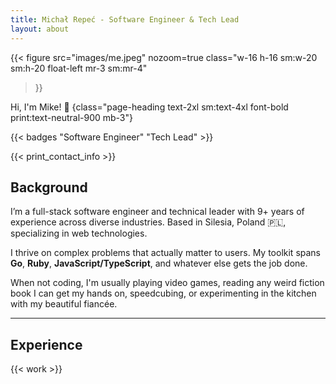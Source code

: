 ```yaml
---
title: Michał Repeć - Software Engineer & Tech Lead
layout: about
---
```


{{< figure
  src="images/me.jpeg"
  nozoom=true
  class="w-16 h-16 sm:w-20 sm:h-20 float-left mr-3 sm:mr-4"
>}}

Hi, I'm Mike! 👋
{class="page-heading text-2xl sm:text-4xl font-bold print:text-neutral-900 mb-3"}

{{< badges "Software Engineer" "Tech Lead" >}}

{{< print_contact_info >}}

## Background

I’m a full-stack software engineer and technical leader with 9+ years of experience
across diverse industries.
Based in Silesia, Poland 🇵🇱, specializing in web technologies.

I thrive on complex problems that actually matter to users.
My toolkit spans **Go**, **Ruby**, **JavaScript/TypeScript**, and whatever else
gets the job done.

When not coding, I'm usually playing video games, reading any weird fiction book
I can get my hands on, speedcubing, or experimenting in the kitchen with my
beautiful fiancée.

---

## Experience

{{< work >}}
